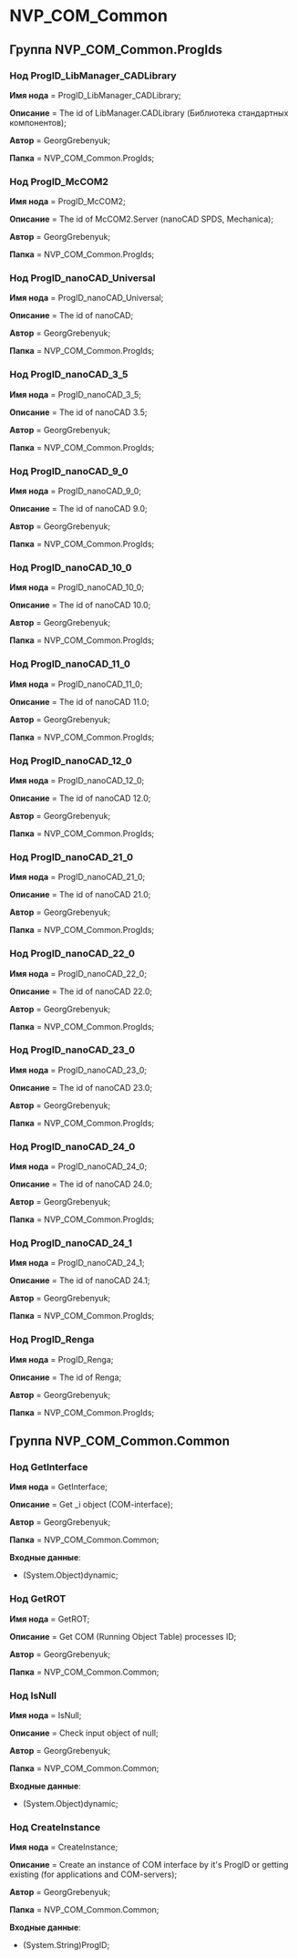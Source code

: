 ﻿# NVP_COM_Common

## Группа NVP_COM_Common.ProgIds

### Нод ProgID_LibManager_CADLibrary

**Имя нода** = ProgID_LibManager_CADLibrary;

**Описание** = The id of LibManager.CADLibrary (Библиотека стандартных компонентов);

**Автор** = GeorgGrebenyuk;

**Папка** = NVP_COM_Common.ProgIds;


### Нод ProgID_McCOM2

**Имя нода** = ProgID_McCOM2;

**Описание** = The id of McCOM2.Server (nanoCAD SPDS, Mechanica);

**Автор** = GeorgGrebenyuk;

**Папка** = NVP_COM_Common.ProgIds;


### Нод ProgID_nanoCAD_Universal

**Имя нода** = ProgID_nanoCAD_Universal;

**Описание** = The id of nanoCAD;

**Автор** = GeorgGrebenyuk;

**Папка** = NVP_COM_Common.ProgIds;


### Нод ProgID_nanoCAD_3_5

**Имя нода** = ProgID_nanoCAD_3_5;

**Описание** = The id of nanoCAD 3.5;

**Автор** = GeorgGrebenyuk;

**Папка** = NVP_COM_Common.ProgIds;


### Нод ProgID_nanoCAD_9_0

**Имя нода** = ProgID_nanoCAD_9_0;

**Описание** = The id of nanoCAD 9.0;

**Автор** = GeorgGrebenyuk;

**Папка** = NVP_COM_Common.ProgIds;


### Нод ProgID_nanoCAD_10_0

**Имя нода** = ProgID_nanoCAD_10_0;

**Описание** = The id of nanoCAD 10.0;

**Автор** = GeorgGrebenyuk;

**Папка** = NVP_COM_Common.ProgIds;


### Нод ProgID_nanoCAD_11_0

**Имя нода** = ProgID_nanoCAD_11_0;

**Описание** = The id of nanoCAD 11.0;

**Автор** = GeorgGrebenyuk;

**Папка** = NVP_COM_Common.ProgIds;


### Нод ProgID_nanoCAD_12_0

**Имя нода** = ProgID_nanoCAD_12_0;

**Описание** = The id of nanoCAD 12.0;

**Автор** = GeorgGrebenyuk;

**Папка** = NVP_COM_Common.ProgIds;


### Нод ProgID_nanoCAD_21_0

**Имя нода** = ProgID_nanoCAD_21_0;

**Описание** = The id of nanoCAD 21.0;

**Автор** = GeorgGrebenyuk;

**Папка** = NVP_COM_Common.ProgIds;


### Нод ProgID_nanoCAD_22_0

**Имя нода** = ProgID_nanoCAD_22_0;

**Описание** = The id of nanoCAD 22.0;

**Автор** = GeorgGrebenyuk;

**Папка** = NVP_COM_Common.ProgIds;


### Нод ProgID_nanoCAD_23_0

**Имя нода** = ProgID_nanoCAD_23_0;

**Описание** = The id of nanoCAD 23.0;

**Автор** = GeorgGrebenyuk;

**Папка** = NVP_COM_Common.ProgIds;


### Нод ProgID_nanoCAD_24_0

**Имя нода** = ProgID_nanoCAD_24_0;

**Описание** = The id of nanoCAD 24.0;

**Автор** = GeorgGrebenyuk;

**Папка** = NVP_COM_Common.ProgIds;


### Нод ProgID_nanoCAD_24_1

**Имя нода** = ProgID_nanoCAD_24_1;

**Описание** = The id of nanoCAD 24.1;

**Автор** = GeorgGrebenyuk;

**Папка** = NVP_COM_Common.ProgIds;


### Нод ProgID_Renga

**Имя нода** = ProgID_Renga;

**Описание** = The id of Renga;

**Автор** = GeorgGrebenyuk;

**Папка** = NVP_COM_Common.ProgIds;


## Группа NVP_COM_Common.Common

### Нод GetInterface

**Имя нода** = GetInterface;

**Описание** = Get _i object (COM-interface);

**Автор** = GeorgGrebenyuk;

**Папка** = NVP_COM_Common.Common;

**Входные данные**:

* (System.Object)dynamic;

### Нод GetROT

**Имя нода** = GetROT;

**Описание** = Get COM (Running Object Table) processes ID;

**Автор** = GeorgGrebenyuk;

**Папка** = NVP_COM_Common.Common;


### Нод IsNull

**Имя нода** = IsNull;

**Описание** = Check input object of null;

**Автор** = GeorgGrebenyuk;

**Папка** = NVP_COM_Common.Common;

**Входные данные**:

* (System.Object)dynamic;

### Нод CreateInstance

**Имя нода** = CreateInstance;

**Описание** = Create an instance of COM interface by it's ProgID or getting existing (for applications and COM-servers);

**Автор** = GeorgGrebenyuk;

**Папка** = NVP_COM_Common.Common;

**Входные данные**:

* (System.String)ProgID;

